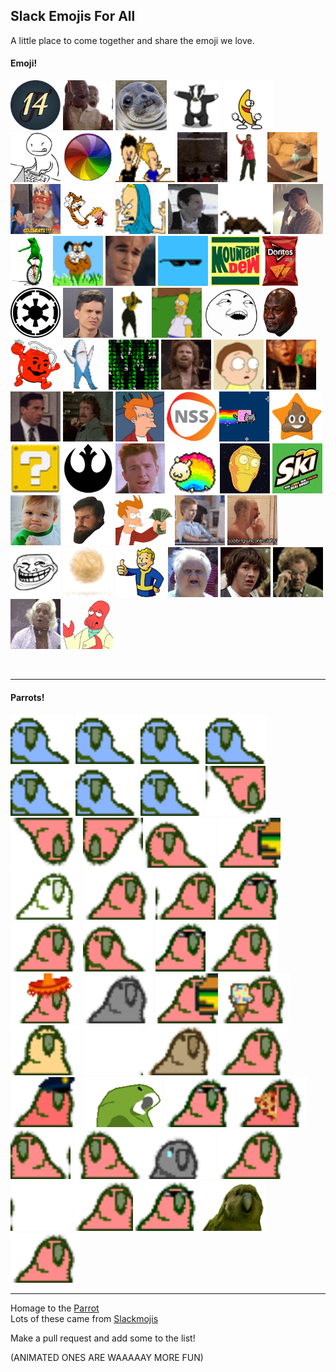 ## Slack Emojis For All  

A little place to come together and share the emoji we love.

<p align="center">
<h4>Emoji!</h4>
  <img src="/Emojis/14.png" height="80" alt="14"/> 
  <img src="/Emojis/awesome.gif" height="80" alt="awesome"/> 
  <img src="/Emojis/awkwardSeal.jpg" height="80" alt="awkwardSeal"/> 
  <img src="/Emojis/badger.gif" height="80" alt="badger"/> 
  <img src="/Emojis/bananaDance.gif" height="80" alt="bananaDance"/> 
  <img src="/Emojis/bang.gif" height="80" alt="bang"/> 
  <img src="/Emojis/beachball.gif" height="80" alt="beachball"/> 
  <img src="/Emojis/beavisNbutthead.gif" height="80" alt="beavisNbutthead"/> 
  <img src="/Emojis/bees.gif" height="80" alt="bees"/> 
  <img src="/Emojis/carltonDance.gif" height="80" alt="carltonDance"/> 
  <img src="/Emojis/cattype.gif" height="80" alt="cattype"/> 
  <img src="/Emojis/celebrate.gif" height="80" alt="celebrate"/> 
  <img src="/Emojis/CHDance.gif" height="80" alt="CHDance"/> 
  <img src="/Emojis/cornholio.png" height="80" alt="cornholio"/> 
  <img src="/Emojis/cray.gif" height="80" alt="cray"/> 
  <img src="/Emojis/cricket.gif" height="80" alt="cricket"/> 
  <img src="/Emojis/dadJoke.jpg" height="80" alt="dadJoke"/> 
  <img src="/Emojis/datboi.gif" height="80" alt="datboi"/> 
  <img src="/Emojis/dawg.gif" height="80" alt="dawg"/> 
  <img src="/Emojis/dawsoncry.gif" height="80" alt="dawsoncry"/> 
  <img src="/Emojis/dealwithit.gif" height="80" alt="dealwithit"/> 
  <img src="/Emojis/DEWD.jpg" height="80" alt="DEWD"/> 
  <img src="/Emojis/doritos.png" height="80" alt="doritos"/> 
  <img src="/Emojis/empire.png" height="80" alt="empire"/> 
  <img src="/Emojis/eww.jpg" height="80" alt="eww"/> 
  <img src="/Emojis/hammerTime.gif" height="80" alt="hammerTime"/> 
  <img src="/Emojis/homerDisappear.gif" height="80" alt="homerDisappear"/> 
  <img src="/Emojis/iSeeWhatYouDidThere.png" height="80" alt="iSeeWhatYouDidThere"/> 
  <img src="/Emojis/jordanCry.png" height="80" alt="jordanCry"/> 
  <img src="/Emojis/koolAid.png" height="80" alt="koolAid"/> 
  <img src="/Emojis/leftShark.gif" height="80" alt="leftShark"/> 
  <img src="/Emojis/matrix.gif" height="80" alt="matrix"/> 
  <img src="/Emojis/morecowbellplz.gif" height="80" alt="morecowbellplz"/> 
  <img src="/Emojis/morty.gif" height="80" alt="morty"/> 
  <img src="/Emojis/noice.gif" height="80" alt="noice"/> 
  <img src="/Emojis/nooo.gif" height="80" alt="nooo"/> 
  <img src="/Emojis/norrispunch.gif" height="80" alt="norrispunch"/> 
  <img src="/Emojis/notSure.jpg" height="80" alt="notSure"/> 
  <img src="/Emojis/nss.png" height="80" alt="nss"/> 
  <img src="/Emojis/nyanCat.gif" height="80" alt="nyanCat"/> 
  <img src="/Emojis/poopstar.png" height="80" alt="poopstar"/> 
  <img src="/Emojis/question.gif" height="80" alt="question"/> 
  <img src="/Emojis/rebel.png" height="80" alt="rebel"/> 
  <img src="/Emojis/rick.jpg" height="80" alt="rick"/> 
  <img src="/Emojis/sheepy.gif" height="80" alt="sheepy"/> 
  <img src="/Emojis/showMeWhatYouGot.png" height="80" alt="showMeWhatYouGot"/> 
  <img src="/Emojis/skiski.JPG" height="80" alt="skiski"/> 
  <img src="/Emojis/successKid.png" height="80" alt="successKid"/> 
  <img src="/Emojis/swann.gif" height="80" alt="swann"/> 
  <img src="/Emojis/takeMyMoney.png" height="80" alt="takeMyMoney"/> 
  <img src="/Emojis/thumbsup.gif" height="80" alt="thumbsup"/> 
  <img src="/Emojis/tobiasCry.gif" height="80" alt="tobiasCry"/> 
  <img src="/Emojis/troll.png" height="80" alt="troll"/> 
  <img src="/Emojis/tumbleweed.gif" height="80" alt="tumbleweed"/> 
  <img src="/Emojis/vaultboy.png" height="80" alt="vaultboy"/> 
  <img src="/Emojis/wat.png" height="80" alt="wat"/> 
  <img src="/Emojis/whoa.jpg" height="80" alt="whoa"/> 
  <img src="/Emojis/winkwink.gif" height="80" alt="winkwink"/> 
  <img src="/Emojis/woo.gif" height="80" alt="woo"/> 
  <img src="/Emojis/zoidberg.png" height="80" alt="zoidberg"/> 
</p>

<br/><hr/>

<p align="center">
<h4>Parrots!</h4>
  <img src="/Emojis/parrotwave1.gif" height="80" alt="parrotwave1"/> 
  <img src="/Emojis/parrotwave2.gif" height="80" alt="parrotwave2"/> 
  <img src="/Emojis/parrotwave3.gif" height="80" alt="parrotwave3"/> 
  <img src="/Emojis/parrotwave4.gif" height="80" alt="parrotwave4"/> 
  <img src="/Emojis/parrotwave5.gif" height="80" alt="parrotwave5"/> 
  <img src="/Emojis/parrotwave6.gif" height="80" alt="parrotwave6"/> 
  <img src="/Emojis/parrotwave7.gif" height="80" alt="parrotwave7"/> 
  <img src="/Emojis/aussiecongaparrot.gif" height="80" alt="aussiecongaparrot"/> 
  <img src="/Emojis/aussieparrot.gif" height="80" alt="aussieparrot"/> 
  <img src="/Emojis/aussiereversecongaparrot.gif" height="80" alt="aussiereversecongaparrot"/> 
  <img src="/Emojis/boredparrot.gif" height="80" alt="boredparrot"/> 
  <img src="/Emojis/burgerParrot.gif" height="80" alt="burgerParrot"/>
  <img src="/Emojis/chillparrot.gif" height="80" alt="chillparrot"/> 
  <img src="/Emojis/confusedparrot.gif" height="80" alt="confusedparrot"/> 
  <img src="/Emojis/congaparrot.gif" height="80" alt="congaparrot"/> 
  <img src="/Emojis/congapartyparrot.gif" height="80" alt="congapartyparrot"/> 
  <img src="/Emojis/dealParrot2.gif" height="80" alt="dealParrot2"/>
  <img src="/Emojis/dealwithitparrot.gif" height="80" alt="dealwithitparrot"/> 
  <img src="/Emojis/explodyparrot.gif" height="80" alt="explodyparrot"/> 
  <img src="/Emojis/fastparrot.gif" height="80" alt="fastparrot"/> 
  <img src="/Emojis/fiestaparrot.gif" height="80" alt="fiestaparrot"/> 
  <img src="/Emojis/gothparrot.gif" height="80" alt="gothparrot"/> 
  <img src="/Emojis/hamburgerparrot.gif" height="80" alt="hamburgerparrot"/> 
  <img src="/Emojis/ice-cream-parrot.gif" height="80" alt="parrot"/> 
  <img src="/Emojis/middleparrot.gif" height="80" alt="middleparrot"/> 
  <img src="/Emojis/moonwalkingparrot.gif" height="80" alt="moonwalkingparrot"/> 
  <img src="/Emojis/oldtimeyparrot.gif" height="80" alt="oldtimeyparrot"/> 
  <img src="/Emojis/parrot.gif" height="80" alt="parrot"/> 
  <img src="/Emojis/parrotcop.gif" height="80" alt="parrotcop"/> 
  <img src="/Emojis/parrotdad.gif" height="80" alt="parrotdad"/> 
  <img src="/Emojis/partyparrot.gif" height="80" alt="partyparrot"/> 
  <img src="/Emojis/pizzaparrot.gif" height="80" alt="pizzaparrot"/> 
  <img src="/Emojis/reversecongaparrot.gif" height="80" alt="reversecongaparrot"/> 
  <img src="/Emojis/rightparrot.gif" height="80" alt="rightparrot"/> 
  <img src="/Emojis/sadparrot.gif" height="80" alt="sadparrot"/> 
  <img src="/Emojis/sassyparrot.gif" height="80" alt="sassyparrot"/> 
  <img src="/Emojis/shufflefurtherparrot.gif" height="80" alt="shufflefurtherparrot"/> 
  <img src="/Emojis/shuffleparrot.gif" height="80" alt="shuffleparrot"/> 
  <img src="/Emojis/shufflepartyparrot.gif" height="80" alt="shufflepartyparrot"/> 
  <img src="/Emojis/sirocco.gif" height="80" alt="sirocco"/> 
  <img src="/Emojis/slowparrot.gif" height="80" alt="slowparrot"/> 
</p>

***

Homage to the [Parrot](http://cultofthepartyparrot.com/)  
Lots of these came from [Slackmojis](https://slackmojis.com/)  

Make a pull request and add some to the list!  

(ANIMATED ONES ARE WAAAAAY MORE FUN)  
